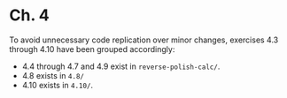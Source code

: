 # Ch. 4
To avoid unnecessary code replication over minor changes, exercises 4.3 through 4.10 have been grouped accordingly:
* 4.4 through 4.7 and 4.9 exist in `reverse-polish-calc/`.
* 4.8 exists in `4.8/`
* 4.10 exists in `4.10/`.